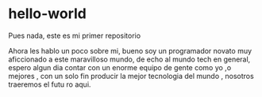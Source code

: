 # hello-world
Pues nada, este es mi primer repositorio

Ahora les hablo un poco sobre mi, bueno soy un programador novato  muy aficcionado  a este maravilloso mundo, de echo 
al mundo tech en general, espero algun dia contar con un enorme  equipo de gente como yo ,o mejores , con un solo fin
producir la mejor tecnologia del mundo , nosotros traeremos el futu ro aqui.
